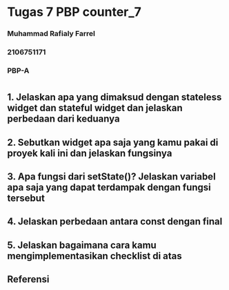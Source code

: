# Tugas 7 PBP counter_7
### Muhammad Rafialy Farrel
### 2106751171
### PBP-A

#

## 1. Jelaskan apa yang dimaksud dengan stateless widget dan stateful widget dan jelaskan perbedaan dari keduanya


## 2. Sebutkan widget apa saja yang kamu pakai di proyek kali ini dan jelaskan fungsinya


## 3. Apa fungsi dari setState()? Jelaskan variabel apa saja yang dapat terdampak dengan fungsi tersebut


## 4. Jelaskan perbedaan antara const dengan final


## 5. Jelaskan bagaimana cara kamu mengimplementasikan checklist di atas


## Referensi
